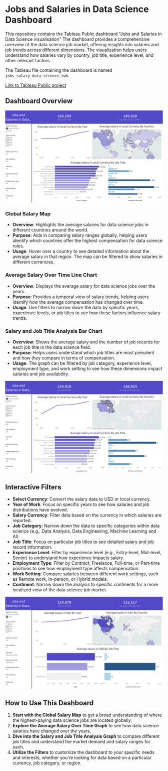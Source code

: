 # Jobs and Salaries in Data Science Dashboard

This repository contains the Tableau Public dashboard "Jobs and Salaries in Data Science visualisation" The dashboard provides a comprehensive overview of the data science job market, offering insights into salaries and job trends across different dimensions. The visualization helps users understand how salaries vary by country, job title, experience level, and other relevant factors.

The Tableau file containing the dashboard is named `jobs_salary_data_science.twb`.

[Link to Tableau Public project](https://public.tableau.com/app/profile/miko.aj.ko.ek/viz/Book1_17216428564260/Dashboard1)

## Dashboard Overview

![Main View](photos/main_view.png)

### Global Salary Map
- **Overview**: Highlights the average salaries for data science jobs in different countries around the world.
- **Purpose**: Aids in comparing salary ranges globally, helping users identify which countries offer the highest compensation for data science roles.
- **Usage**: Hover over a country to see detailed information about the average salary in that region. The map can be filtered to show salaries in different currencies.

### Average Salary Over Time Line Chart
- **Overview**: Displays the average salary for data science jobs over the years.
- **Purpose**: Provides a temporal view of salary trends, helping users identify how the average compensation has changed over time.
- **Usage**: Use filters to narrow down the data by specific years, experience levels, or job titles to see how these factors influence salary trends.

### Salary and Job Title Analysis Bar Chart
- **Overview**: Shows the average salary and the number of job records for each job title in the data science field.
- **Purpose**: Helps users understand which job titles are most prevalent and how they compare in terms of compensation.
- **Usage**: The graph can be filtered by job category, experience level, employment type, and work setting to see how these dimensions impact salaries and job availability.

![View with Selected Country](photos/selected_country.png)

## Interactive Filters
- **Select Currency**: Convert the salary data to USD or local currency.
- **Year of Work**: Focus on specific years to see how salaries and job distributions have evolved.
- **Salary Currency**: Filter data based on the currency in which salaries are reported.
- **Job Category**: Narrow down the data to specific categories within data science (e.g., Data Analysis, Data Engineering, Machine Learning and AI).
- **Job Title**: Focus on particular job titles to see detailed salary and job record information.
- **Experience Level**: Filter by experience level (e.g., Entry-level, Mid-level, Senior) to understand how experience impacts salary.
- **Employment Type**: Filter by Contract, Freelance, Full-time, or Part-time positions to see how employment type affects compensation.
- **Work Setting**: Compare salaries between different work settings, such as Remote work, In-person, or Hybrid models.
- **Continent**: Narrow down the analysis to specific continents for a more localized view of the data science job market.

![View with Applied Filters](photos/applied_filters.png)

## How to Use This Dashboard
1. **Start with the Global Salary Map** to get a broad understanding of where the highest-paying data science jobs are located globally.
2. **Explore the Average Salary Over Time Graph** to see how data science salaries have changed over the years.
3. **Dive into the Salary and Job Title Analysis Graph** to compare different job titles and understand the market demand and salary ranges for each.
4. **Utilize the Filters** to customize the dashboard to your specific needs and interests, whether you're looking for data based on a particular currency, job category, or region.

